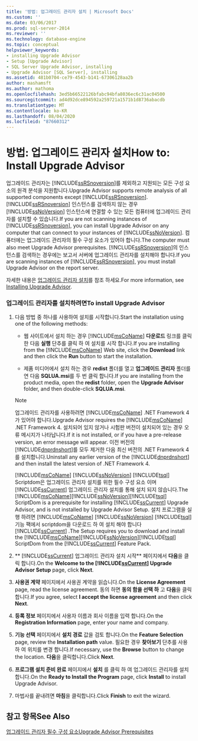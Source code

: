 ```yaml
---
title: '방법: 업그레이드 관리자 설치 | Microsoft Docs'
ms.custom: ''
ms.date: 03/06/2017
ms.prod: sql-server-2014
ms.reviewer: ''
ms.technology: database-engine
ms.topic: conceptual
helpviewer_keywords:
- installing Upgrade Advisor
- Setup [Upgrade Advisor]
- SQL Server Upgrade Advisor, installing
- Upgrade Advisor [SQL Server], installing
ms.assetid: 481b0704-ce79-4543-b141-67306128aa2b
author: mashamsft
ms.author: mathoma
ms.openlocfilehash: 3ed5b66522126bfabc94bfa8036ec6c31ac04500
ms.sourcegitcommit: ad4d92dce894592a259721a1571b1d8736abacdb
ms.translationtype: MT
ms.contentlocale: ko-KR
ms.lasthandoff: 08/04/2020
ms.locfileid: "87660312"
---
```

# <a name="how-to-install-upgrade-advisor"></a><span data-ttu-id="d6bcc-102">방법: 업그레이드 관리자 설치</span><span class="sxs-lookup"><span data-stu-id="d6bcc-102">How to: Install Upgrade Advisor</span></span>
  <span data-ttu-id="d6bcc-103">업그레이드 관리자는 [!INCLUDE[ssRSnoversion](../../includes/ssrsnoversion-md.md)]를 제외하고 지원되는 모든 구성 요소의 원격 분석을 지원합니다.</span><span class="sxs-lookup"><span data-stu-id="d6bcc-103">Upgrade Advisor supports remote analysis of all supported components except [!INCLUDE[ssRSnoversion](../../includes/ssrsnoversion-md.md)].</span></span> <span data-ttu-id="d6bcc-104">[!INCLUDE[ssRSnoversion](../../includes/ssrsnoversion-md.md)] 인스턴스를 검색하지 않는 경우 [!INCLUDE[ssNoVersion](../../includes/ssnoversion-md.md)] 인스턴스에 연결할 수 있는 모든 컴퓨터에 업그레이드 관리자를 설치할 수 있습니다.</span><span class="sxs-lookup"><span data-stu-id="d6bcc-104">If you are not scanning instances of [!INCLUDE[ssRSnoversion](../../includes/ssrsnoversion-md.md)], you can install Upgrade Advisor on any computer that can connect to your instances of [!INCLUDE[ssNoVersion](../../includes/ssnoversion-md.md)].</span></span> <span data-ttu-id="d6bcc-105">컴퓨터에는 업그레이드 관리자의 필수 구성 요소가 있어야 합니다.</span><span class="sxs-lookup"><span data-stu-id="d6bcc-105">The computer must also meet Upgrade Advisor prerequisites.</span></span> <span data-ttu-id="d6bcc-106">[!INCLUDE[ssRSnoversion](../../includes/ssrsnoversion-md.md)]의 인스턴스를 검색하는 경우에는 보고서 서버에 업그레이드 관리자를 설치해야 합니다.</span><span class="sxs-lookup"><span data-stu-id="d6bcc-106">If you are scanning instances of [!INCLUDE[ssRSnoversion](../../includes/ssrsnoversion-md.md)], you must install Upgrade Advisor on the report server.</span></span>  
  
 <span data-ttu-id="d6bcc-107">자세한 내용은 [업그레이드 관리자 설치](../../../2014/sql-server/install/installing-upgrade-advisor.md)를 참조 하세요.</span><span class="sxs-lookup"><span data-stu-id="d6bcc-107">For more information, see [Installing Upgrade Advisor](../../../2014/sql-server/install/installing-upgrade-advisor.md).</span></span>  
  
### <a name="to-install-upgrade-advisor"></a><span data-ttu-id="d6bcc-108">업그레이드 관리자를 설치하려면</span><span class="sxs-lookup"><span data-stu-id="d6bcc-108">To install Upgrade Advisor</span></span>  
  
1.  <span data-ttu-id="d6bcc-109">다음 방법 중 하나를 사용하여 설치를 시작합니다.</span><span class="sxs-lookup"><span data-stu-id="d6bcc-109">Start the installation using one of the following methods:</span></span>  
  
    -   <span data-ttu-id="d6bcc-110">웹 사이트에서 설치 하는 경우 [!INCLUDE[msCoName](../../includes/msconame-md.md)] **다운로드** 링크를 클릭 한 다음 **실행** 단추를 클릭 하 여 설치를 시작 합니다.</span><span class="sxs-lookup"><span data-stu-id="d6bcc-110">If you are installing from the [!INCLUDE[msCoName](../../includes/msconame-md.md)] Web site, click the **Download** link and then click the **Run** button to start the installation.</span></span>  
  
    -   <span data-ttu-id="d6bcc-111">제품 미디어에서 설치 하는 경우 **redist** 폴더를 열고 **업그레이드 관리자** 폴더를 연 다음 **SQLUA.msi**를 두 번 클릭 합니다.</span><span class="sxs-lookup"><span data-stu-id="d6bcc-111">If you are installing from the product media, open the **redist** folder, open the **Upgrade Advisor** folder, and then double-click **SQLUA.msi**.</span></span>  
  
    > [!NOTE]  
    >  <span data-ttu-id="d6bcc-112">업그레이드 관리자를 사용하려면 [!INCLUDE[msCoName](../../includes/msconame-md.md)] .NET Framework 4가 있어야 합니다.</span><span class="sxs-lookup"><span data-stu-id="d6bcc-112">Upgrade Advisor requires the [!INCLUDE[msCoName](../../includes/msconame-md.md)] .NET Framework 4.</span></span> <span data-ttu-id="d6bcc-113">설치되어 있지 않거나 시험판 버전이 설치되어 있는 경우 오류 메시지가 나타납니다.</span><span class="sxs-lookup"><span data-stu-id="d6bcc-113">If it is not installed, or if you have a pre-release version, an error message will appear.</span></span> <span data-ttu-id="d6bcc-114">이전 버전의 [!INCLUDE[dnprdnshort](../../includes/dnprdnshort-md.md)]를 모두 제거한 다음 최신 버전의 .NET Framework 4를 설치합니다.</span><span class="sxs-lookup"><span data-stu-id="d6bcc-114">Uninstall any earlier version of the [!INCLUDE[dnprdnshort](../../includes/dnprdnshort-md.md)] and then install the latest version of .NET Framework 4.</span></span>  
    >   
    >  <span data-ttu-id="d6bcc-115">[!INCLUDE[msCoName](../../includes/msconame-md.md)] [!INCLUDE[ssNoVersion](../../includes/ssnoversion-md.md)] [!INCLUDE[tsql](../../includes/tsql-md.md)] Scriptdom은 업그레이드 관리자 설치를 위한 필수 구성 요소 이며 [!INCLUDE[ssCurrent](../../includes/sscurrent-md.md)] 업그레이드 관리자 설치를 통해 설치 되지 않습니다.</span><span class="sxs-lookup"><span data-stu-id="d6bcc-115">The [!INCLUDE[msCoName](../../includes/msconame-md.md)][!INCLUDE[ssNoVersion](../../includes/ssnoversion-md.md)][!INCLUDE[tsql](../../includes/tsql-md.md)] ScriptDom is a prerequisite for installing [!INCLUDE[ssCurrent](../../includes/sscurrent-md.md)] Upgrade Advisor, and is not installed by Upgrade Advisor Setup.</span></span> <span data-ttu-id="d6bcc-116">설치 프로그램을 실행 하려면 [!INCLUDE[msCoName](../../includes/msconame-md.md)] [!INCLUDE[ssNoVersion](../../includes/ssnoversion-md.md)] [!INCLUDE[tsql](../../includes/tsql-md.md)] 기능 팩에서 scriptdom을 다운로드 하 여 설치 해야 합니다 [!INCLUDE[ssCurrent](../../includes/sscurrent-md.md)] .</span><span class="sxs-lookup"><span data-stu-id="d6bcc-116">The Setup requires you to download and install the [!INCLUDE[msCoName](../../includes/msconame-md.md)][!INCLUDE[ssNoVersion](../../includes/ssnoversion-md.md)][!INCLUDE[tsql](../../includes/tsql-md.md)] ScriptDom from the [!INCLUDE[ssCurrent](../../includes/sscurrent-md.md)] Feature Pack.</span></span>  
  
2.  <span data-ttu-id="d6bcc-117">\*\* [!INCLUDE[ssCurrent](../../includes/sscurrent-md.md)] 업그레이드 관리자 설치 시작\*\* 페이지에서 **다음**을 클릭 합니다.</span><span class="sxs-lookup"><span data-stu-id="d6bcc-117">On the **Welcome to the [!INCLUDE[ssCurrent](../../includes/sscurrent-md.md)] Upgrade Advisor Setup** page, click **Next**.</span></span>  
  
3.  <span data-ttu-id="d6bcc-118">**사용권 계약** 페이지에서 사용권 계약을 읽습니다.</span><span class="sxs-lookup"><span data-stu-id="d6bcc-118">On the **License Agreement** page, read the license agreement.</span></span> <span data-ttu-id="d6bcc-119">동의 하면 **동의 함을 선택 하** 고 **다음**을 클릭 합니다.</span><span class="sxs-lookup"><span data-stu-id="d6bcc-119">If you agree, select **I accept the license agreement** and then click **Next**.</span></span>  
  
4.  <span data-ttu-id="d6bcc-120">**등록 정보** 페이지에서 사용자 이름과 회사 이름을 입력 합니다.</span><span class="sxs-lookup"><span data-stu-id="d6bcc-120">On the **Registration Information** page, enter your name and company.</span></span>  
  
5.  <span data-ttu-id="d6bcc-121">**기능 선택** 페이지에서 **설치 경로** 값을 검토 합니다.</span><span class="sxs-lookup"><span data-stu-id="d6bcc-121">On the **Feature Selection** page, review the **Installation path** value.</span></span> <span data-ttu-id="d6bcc-122">필요한 경우 **찾아보기** 단추를 사용 하 여 위치를 변경 합니다.</span><span class="sxs-lookup"><span data-stu-id="d6bcc-122">If necessary, use the **Browse** button to change the location.</span></span> <span data-ttu-id="d6bcc-123">**다음**을 클릭합니다.</span><span class="sxs-lookup"><span data-stu-id="d6bcc-123">Click **Next**.</span></span>  
  
6.  <span data-ttu-id="d6bcc-124">**프로그램 설치 준비 완료** 페이지에서 **설치** 를 클릭 하 여 업그레이드 관리자를 설치 합니다.</span><span class="sxs-lookup"><span data-stu-id="d6bcc-124">On the **Ready to Install the Program** page, click **Install** to install Upgrade Advisor.</span></span>  
  
7.  <span data-ttu-id="d6bcc-125">마법사를 끝내려면 **마침**을 클릭합니다.</span><span class="sxs-lookup"><span data-stu-id="d6bcc-125">Click **Finish** to exit the wizard.</span></span>  
  
## <a name="see-also"></a><span data-ttu-id="d6bcc-126">참고 항목</span><span class="sxs-lookup"><span data-stu-id="d6bcc-126">See Also</span></span>  
 [<span data-ttu-id="d6bcc-127">업그레이드 관리자 필수 구성 요소</span><span class="sxs-lookup"><span data-stu-id="d6bcc-127">Upgrade Advisor Prerequisites</span></span>](../../../2014/sql-server/install/upgrade-advisor-prerequisites.md)  
  
  
